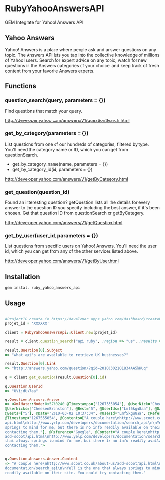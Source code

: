 # RubyYahooAnswersAPI

GEM Integrate for Yahoo! Answers API

## Yahoo Answers

Yahoo! Answers is a place where people ask and answer questions on any topic. The Answers API lets you tap into the 
collective knowledge of millions of Yahoo! users. Search for expert advice on any topic, watch for new questions in
the Answers categories of your choice, and keep track of fresh content from your favorite Answers experts.

## Functions

### question_search(query, parameters = {})
Find questions that match your query.

http://developer.yahoo.com/answers/V1/questionSearch.html

### get_by_category(parameters = {})
List questions from one of our hundreds of categories, filtered by type. You'll need the category name or ID, 
which you can get from questionSearch.

* get_by_category_name(name, parameters = {})
* get_by_category_id(id, parameters = {})

http://developer.yahoo.com/answers/V1/getByCategory.html

### get_question(question_id)
Found an interesting question? getQuestion lists all the details for every answer to the question ID you specify, 
including the best answer, if it's been chosen. Get that question ID from questionSearch or getByCategory.

http://developer.yahoo.com/answers/V1/getQuestion.html

### get_by_user(user_id, parameters = {})
List questions from specific users on Yahoo! Answers. You'll need the user id, which you can get from any of the 
other services listed above.

http://developer.yahoo.com/answers/V1/getByUser.html

## Installation


```ruby
gem install ruby_yahoo_answers_api
```

## Usage

```ruby

#ProjectID create in https://developer.apps.yahoo.com/dashboard/createKey.html
projet_id = 'XXXXXX'

client = RubyYahooAnswersApi::Client.new(projet_id)

result = client.question_search("api ruby", :region => "us", :results => 5)

result.Question[0].Subject
=> "what api's are available to retrieve UK businesses?"

result.Question[0].Link
=> "http://answers.yahoo.com/question/?qid=20100302101834AA5hHUq"

q = client.get_question(result.Question[0].id)

q.Question.UserId
=> "UVijdUs7aa"

q.Question.Answers.Answer
=> <XmlHate::Node:0x5760240 @Timestamps=["1267555054"], @UserNick="CheesenBranston", 
@UserNicks=["CheesenBranston"], @Best="5", @UserIds=["Lmf5kgu8aa"], @Dates=["2010-03-02 10:37:34"],
@Bests=["5"], @Date="2010-03-02 10:37:34", @UserId="Lmf5kgu8aa", @References=["Google"], 
@Timestamp="1267555054", @Contents=["A couple here\nhttp://www.scoot.co.uk/about-us/add-scoot/
api.html\nhttp://www.yelp.com/developers/documentation/search_api\n\nYell is the one that always 
springs to mind for me, but there is no info readily available on their site. You could try
contacting them."], @Reference="Google", @Content="A couple here\nhttp://www.scoot.co.uk/about-us/
add-scoot/api.html\nhttp://www.yelp.com/developers/documentation/search_api\n\nYell is the one 
that always springs to mind for me, but there is no info readily available on their site. You could try 
contacting them.">


q.Question.Answers.Answer.Content
=> "A couple here\nhttp://www.scoot.co.uk/about-us/add-scoot/api.html\nhttp://www.yelp.com/developers/
documentation/search_api\n\nYell is the one that always springs to mind for me, but there is no info 
readily available on their site. You could try contacting them."


```
